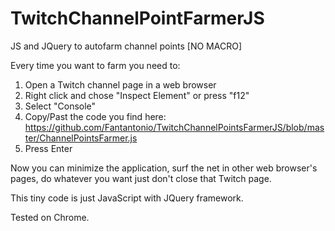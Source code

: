 # TwitchChannelPointFarmerJS
JS and JQuery to autofarm channel points [NO MACRO]

Every time you want to farm you need to:
1) Open a Twitch channel page in a web browser
2) Right click and chose "Inspect Element" or press "f12"
3) Select "Console"
4) Copy/Past the code you find here: https://github.com/Fantantonio/TwitchChannelPointsFarmerJS/blob/master/ChannelPointsFarmer.js
5) Press Enter

Now you can minimize the application, surf the net in other web browser's pages, do whatever you want just don't close that Twitch page.

This tiny code is just JavaScript with JQuery framework.

Tested on Chrome.
